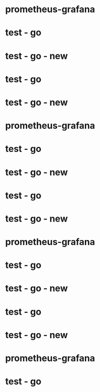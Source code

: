 # prometheus-grafana
# test - go 
# test - go - new
# test - go 
# test - go - new

# prometheus-grafana
# test - go 
# test - go - new
# test - go 
# test - go - new
# prometheus-grafana
# test - go 
# test - go - new
# test - go 
# test - go - new

# prometheus-grafana
# test - go 
